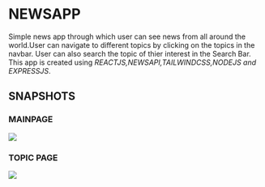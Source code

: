 <h1>NEWSAPP </h1>
<p>Simple news app through which user can see news from all around the world.User can navigate to different topics by clicking on the topics in the navbar. User can also search the topic of thier interest in the Search Bar.
This app is created using <em> REACTJS,NEWSAPI,TAILWINDCSS,NODEJS and EXPRESSJS</em>.</p>
<h2>SNAPSHOTS </h2>
<h3>MAINPAGE</h3>
<img src="https://user-images.githubusercontent.com/94099575/236023956-274fb3dc-cbbc-4038-b849-3b3637d9f212.png"/>

<h3>TOPIC PAGE</h3>

<img src="https://user-images.githubusercontent.com/94099575/236024627-5ec13ed8-1a93-45d2-91e3-6be829463e8b.png"/>




